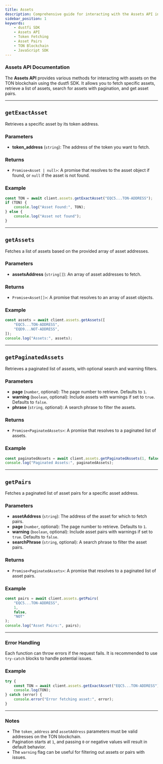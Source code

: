 ```yaml
---
title: Assets
description: Comprehensive guide for interacting with the Assets API in the dustfi SDK, including methods for fetching specific assets, paginated asset lists, and asset pairs.
sidebar_position: 1
keywords:
    - dustfi SDK
    - Assets API
    - Token Fetching
    - Asset Pairs
    - TON Blockchain
    - JavaScript SDK
---
```


### Assets API Documentation

The **Assets API** provides various methods for interacting with assets on the TON blockchain using the dustfi SDK. It allows you to fetch specific assets, retrieve a list of assets, search for assets with pagination, and get asset pairs.

---

## `getExactAsset`

Retrieves a specific asset by its token address.

### Parameters

-   **token_address** (`string`): The address of the token you want to fetch.

### Returns

-   `Promise<Asset | null>`: A promise that resolves to the asset object if found, or `null` if the asset is not found.

### Example

```typescript
const TON = await client.assets.getExactAsset("EQC5...TON-ADDRESS");
if (TON) {
    console.log("Asset Found:", TON);
} else {
    console.log("Asset not found");
}
```

---

## `getAssets`

Fetches a list of assets based on the provided array of asset addresses.

### Parameters

-   **assetsAddress** (`string[]`): An array of asset addresses to fetch.

### Returns

-   `Promise<Asset[]>`: A promise that resolves to an array of asset objects.

### Example

```typescript
const assets = await client.assets.getAssets([
    "EQC5...TON-ADDRESS",
    "EQD9...NOT-ADDRESS",
]);
console.log("Assets:", assets);
```

---

## `getPaginatedAssets`

Retrieves a paginated list of assets, with optional search and warning filters.

### Parameters

-   **page** (`number`, optional): The page number to retrieve. Defaults to `1`.
-   **warning** (`boolean`, optional): Include assets with warnings if set to `true`. Defaults to `false`.
-   **phrase** (`string`, optional): A search phrase to filter the assets.

### Returns

-   `Promise<PaginatedAssets>`: A promise that resolves to a paginated list of assets.

### Example

```typescript
const paginatedAssets = await client.assets.getPaginatedAssets(1, false, "TON");
console.log("Paginated Assets:", paginatedAssets);
```

---

## `getPairs`

Fetches a paginated list of asset pairs for a specific asset address.

### Parameters

-   **assetAddress** (`string`): The address of the asset for which to fetch pairs.
-   **page** (`number`, optional): The page number to retrieve. Defaults to `1`.
-   **warning** (`boolean`, optional): Include asset pairs with warnings if set to `true`. Defaults to `false`.
-   **searchPhrase** (`string`, optional): A search phrase to filter the asset pairs.

### Returns

-   `Promise<PaginatedAssets>`: A promise that resolves to a paginated list of asset pairs.

### Example

```typescript
const pairs = await client.assets.getPairs(
    "EQC5...TON-ADDRESS",
    1,
    false,
    "NOT"
);
console.log("Asset Pairs:", pairs);
```

---

### Error Handling

Each function can throw errors if the request fails. It is recommended to use `try-catch` blocks to handle potential issues.

### Example

```typescript
try {
    const TON = await client.assets.getExactAsset("EQC5...TON-ADDRESS");
    console.log(TON);
} catch (error) {
    console.error("Error fetching asset:", error);
}
```

---

### Notes

-   The `token_address` and `assetAddress` parameters must be valid addresses on the TON blockchain.
-   Pagination starts at `1`, and passing `0` or negative values will result in default behavior.
-   The `warning` flag can be useful for filtering out assets or pairs with issues.
